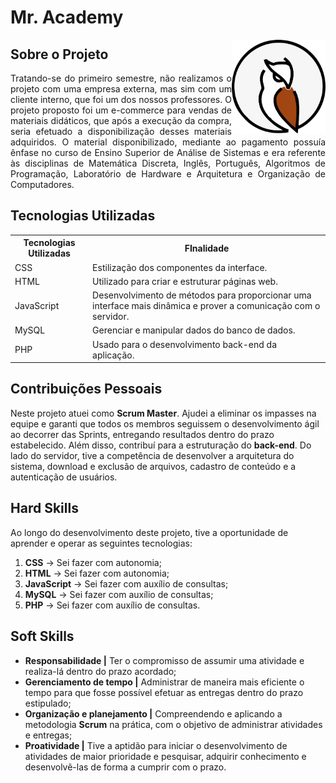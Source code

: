 # Mr. Academy

<img src="/docs/owl.png" align="right" width="150" height="150">

## **Sobre o Projeto**

<p align="justify">Tratando-se do primeiro semestre, não realizamos o projeto com uma empresa externa, mas sim com um cliente interno, que foi um dos nossos professores. O projeto proposto foi um e-commerce para vendas de materiais didáticos, que após a execução da compra, seria efetuado a disponibilização desses materiais adquiridos. O material disponibilizado, mediante ao pagamento possuía ênfase no curso de Ensino Superior de Análise de Sistemas e era referente às disciplinas de Matemática Discreta, Inglês, Português, Algoritmos de Programação, Laboratório de Hardware e Arquitetura e Organização de Computadores.</p>

## **Tecnologias Utilizadas**

<table>
    <tr>
        <th>Tecnologias Utilizadas</th>
        <th>FInalidade</th>
    </tr>
    <tr>
        <td>CSS</td>
        <td align="justify">Estilização dos componentes da interface.</td>
    </tr>
    <tr>
        <td>HTML</td>
        <td align="left">Utilizado para criar e estruturar páginas web.</td>
    </tr>
    <tr>
        <td>JavaScript</td>
        <td align="left">Desenvolvimento de métodos para proporcionar uma interface mais dinâmica e prover a comunicação com o servidor.</td>
    </tr>
    <tr>
        <td>MySQL</td>
        <td align="left">Gerenciar e manipular dados do banco de dados.</td>
    </tr>
    <tr>
        <td>PHP</td>
        <td align="left">Usado para o desenvolvimento back-end da aplicação.</td>

</table>

## **Contribuições Pessoais**

Neste projeto atuei como **Scrum Master**. Ajudei a eliminar os impasses na equipe e garanti que todos os membros seguissem o desenvolvimento ágil ao decorrer das Sprints, entregando resultados dentro do prazo estabelecido. Além disso, contribuí para a estruturação do **back-end**. Do lado do servidor, tive a competência de desenvolver a arquitetura do sistema, download e exclusão de arquivos, cadastro de conteúdo e a autenticação de usuários.

## **Hard Skills**

Ao longo do desenvolvimento deste projeto, tive a oportunidade de aprender e operar as seguintes tecnologias:

  1.  **CSS** &#8594; Sei fazer com autonomia;
  3.  **HTML** &#8594; Sei fazer com autonomia;
  3.  **JavaScript** &#8594; Sei fazer com auxílio de consultas;
  4.  **MySQL** &#8594; Sei fazer com auxílio de consultas;
  5.  **PHP** &#8594; Sei fazer com auxílio de consultas.

## **Soft Skills**

* **Responsabilidade |** Ter o compromisso de assumir uma atividade e realiza-lá dentro do prazo acordado;
* **Gerenciamento de tempo |** Administrar de maneira mais eficiente o tempo para que fosse possível efetuar as entregas dentro do prazo estipulado;
* **Organização e planejamento |** Compreendendo e aplicando a metodologia **Scrum** na prática, com o objetivo de administrar atividades e entregas;
* **Proatividade |** Tive a aptidão para iniciar o desenvolvimento de atividades de maior prioridade e pesquisar, adquirir conhecimento e desenvolvê-las de forma a cumprir com o prazo. 

